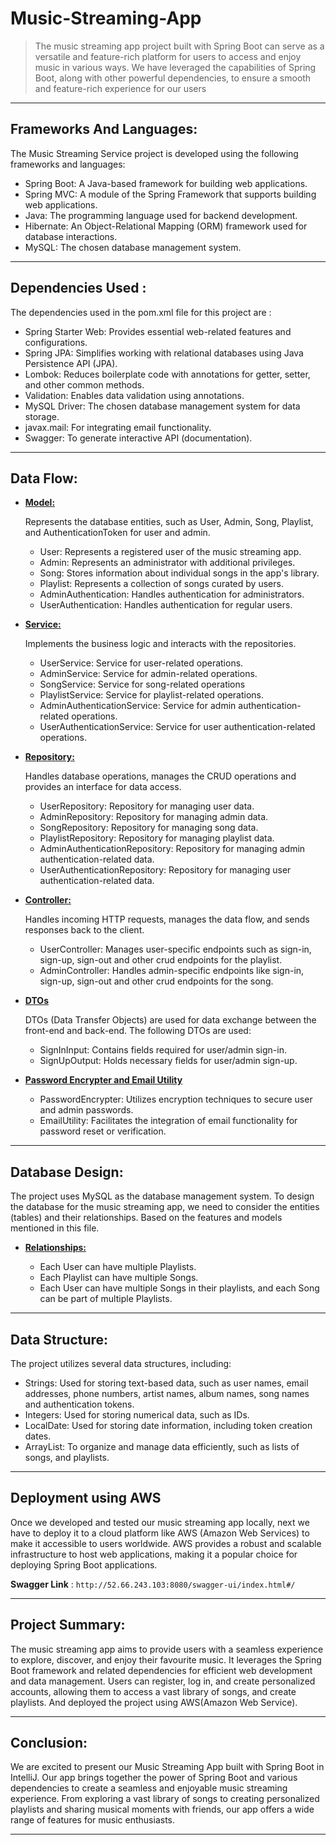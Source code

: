 # Music-Streaming-App
> The music streaming app project built with Spring Boot can serve as a versatile and feature-rich platform for users to access and enjoy music in various ways. We have leveraged the capabilities of Spring Boot, along with other powerful dependencies, to ensure a smooth and feature-rich experience for our users
---
## Frameworks And Languages:
The Music Streaming Service project is developed using the following frameworks and languages:

* Spring Boot: A Java-based framework for building web applications.
* Spring MVC: A module of the Spring Framework that supports building web applications.
* Java: The programming language used for backend development.
* Hibernate: An Object-Relational Mapping (ORM) framework used for database interactions.
* MySQL: The chosen database management system.
---

## Dependencies Used :
The dependencies used in the pom.xml file for this project are :

* Spring Starter Web: Provides essential web-related features and configurations.
* Spring JPA: Simplifies working with relational databases using Java Persistence API (JPA).
* Lombok: Reduces boilerplate code with annotations for getter, setter, and other common methods.
* Validation: Enables data validation using annotations.
* MySQL Driver: The chosen database management system for data storage.
* javax.mail: For integrating email functionality.
* Swagger: To generate interactive API (documentation).
---
## Data Flow:
  * **<ins>Model:</ins>**
    
      Represents the database entities, such as User, Admin, Song, Playlist, and AuthenticationToken for user and admin.

    * User: Represents a registered user of the music streaming app.
    * Admin: Represents an administrator with additional privileges.
    * Song: Stores information about individual songs in the app's library.
    * Playlist: Represents a collection of songs curated by users.
    * AdminAuthentication: Handles authentication for administrators.
    * UserAuthentication: Handles authentication for regular users.
      
  * **<ins>Service:</ins>**
    
      Implements the business logic and interacts with the repositories.
    
    * UserService: Service for user-related operations.
    * AdminService: Service for admin-related operations.
    * SongService: Service for song-related operations
    * PlaylistService: Service for playlist-related operations.
    * AdminAuthenticationService: Service for admin authentication-related operations.
    * UserAuthenticationService: Service for user authentication-related operations.

  * **<ins>Repository:</ins>**
    
       Handles database operations,  manages the CRUD operations and provides an interface for data access.
    
    * UserRepository: Repository for managing user data.
    * AdminRepository: Repository for managing admin data.
    * SongRepository: Repository for managing song data.
    * PlaylistRepository: Repository for managing playlist data.
    * AdminAuthenticationRepository: Repository for managing admin authentication-related data.
    * UserAuthenticationRepository: Repository for managing user authentication-related data.

  * **<ins>Controller:</ins>**

       Handles incoming HTTP requests, manages the data flow, and sends responses back to the client.

     * UserController: Manages user-specific endpoints such as sign-in, sign-up, sign-out and other crud endpoints for the playlist.
     * AdminController: Handles admin-specific endpoints like sign-in, sign-up, sign-out and other crud endpoints for the song.

   * **<ins>DTOs</ins>**

       DTOs (Data Transfer Objects) are used for data exchange between the front-end and back-end. The following DTOs are used:

     * SignInInput: Contains fields required for user/admin sign-in.
     * SignUpOutput: Holds necessary fields for user/admin sign-up.
       
   * **<ins>Password Encrypter and Email Utility</ins>**
     
     * PasswordEncrypter: Utilizes encryption techniques to secure user and admin passwords.
     * EmailUtility: Facilitates the integration of email functionality for password reset or verification.
---
## Database Design:

The project uses MySQL as the database management system. To design the database for the music streaming app, we need to consider the entities (tables) and their relationships. Based on the features and models mentioned in this file.
    
   * **<ins>Relationships:</ins>**

     * Each User can have multiple Playlists.
     * Each Playlist can have multiple Songs.
     * Each User can have multiple Songs in their playlists, and each Song can be part of multiple Playlists.
---
## Data Structure:

The project utilizes several data structures, including:

* Strings: Used for storing text-based data, such as user names, email addresses, phone numbers, artist names, album names, song names and authentication tokens.
* Integers: Used for storing numerical data, such as IDs.
* LocalDate: Used for storing date information, including token creation dates.
* ArrayList: To organize and manage data efficiently, such as lists of songs, and playlists.
---
## Deployment using AWS

Once we developed and tested our music streaming app locally, next we have to deploy it to a cloud platform like AWS (Amazon Web Services) to make it accessible to users worldwide. AWS provides a robust and scalable infrastructure to host web applications, making it a popular choice for deploying Spring Boot applications.

**Swagger Link** : `http://52.66.243.103:8080/swagger-ui/index.html#/`

---
## Project Summary:

The music streaming app aims to provide users with a seamless experience to explore, discover, and enjoy their favourite music. It leverages the Spring Boot framework and related dependencies for efficient web development and data management. Users can register, log in, and create personalized accounts, allowing them to access a vast library of songs, and create playlists. And deployed the project using AWS(Amazon Web Service). 

---
## Conclusion:

We are excited to present our Music Streaming App built with Spring Boot in IntelliJ. Our app brings together the power of Spring Boot and various dependencies to create a seamless and enjoyable music streaming experience. From exploring a vast library of songs to creating personalized playlists and sharing musical moments with friends, our app offers a wide range of features for music enthusiasts.

---


    
